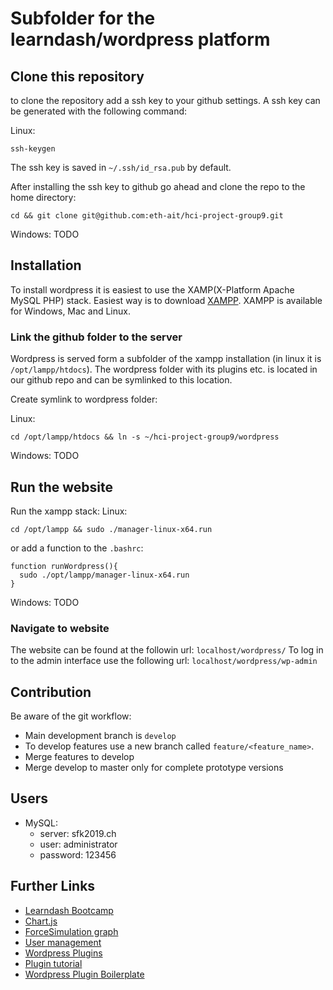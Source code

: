 # Subfolder for the learndash/wordpress platform

## Clone this repository
to clone the repository add a ssh key to your github settings. A ssh key can be generated with the following command:

Linux:
```
ssh-keygen
```
The ssh key is saved in `~/.ssh/id_rsa.pub` by default.

After installing the ssh key to github go ahead and clone the repo to the home directory:
```
cd && git clone git@github.com:eth-ait/hci-project-group9.git
```

Windows:
TODO

## Installation
To install wordpress it is easiest to use the XAMP(X-Platform Apache MySQL PHP) stack. Easiest way is to download [XAMPP](https://www.apachefriends.org/index.html). XAMPP is available for Windows, Mac and Linux.

### Link the github folder to the server
Wordpress is served form a subfolder of the xampp installation (in linux it is `/opt/lampp/htdocs`). The wordpress folder with its plugins etc. is located in our github repo and can be symlinked to this location.

Create symlink to wordpress folder:

Linux:
```
cd /opt/lampp/htdocs && ln -s ~/hci-project-group9/wordpress
```

Windows:
TODO

## Run the website
Run the xampp stack:
Linux:
```
cd /opt/lampp && sudo ./manager-linux-x64.run
```
or add a function to the `.bashrc`:
```
function runWordpress(){
  sudo ./opt/lampp/manager-linux-x64.run
}
```

Windows:
TODO

### Navigate to website
The website can be found at the followin url: `localhost/wordpress/`
To log in to the admin interface use the following url: `localhost/wordpress/wp-admin`

## Contribution
Be aware of the git workflow:
* Main development branch is `develop`
* To develop features use a new branch called `feature/<feature_name>`.
* Merge features to develop
* Merge develop to master only for complete prototype versions

## Users
* MySQL:
  * server: sfk2019.ch
  * user: administrator 
  * password: 123456

## Further Links
* [Learndash Bootcamp](http://localhost/wordpress/wp-admin/admin.php?page=learndash_lms_overview)
* [Chart.js](https://www.chartjs.org/docs/latest/)
* [ForceSimulation graph](https://bl.ocks.org/HarryStevens/f636199a46fc4b210fbca3b1dc4ef372)
* [User management](https://de.wordpress.org/plugins/wp-user-manager/)
* [Wordpress Plugins](https://developer.wordpress.org/plugins/intro/what-is-a-plugin/)
* [Plugin tutorial](https://www.youtube.com/playlist?list=PLriKzYyLb28kR_CPMz8uierDWC2y3znI2)
* [Wordpress Plugin Boilerplate](https://github.com/DevinVinson/WordPress-Plugin-Boilerplate)


